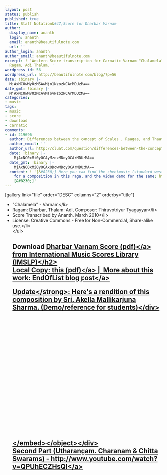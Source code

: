 ```yaml
---
layout: post
status: publish
published: true
title: Staff Notation&#47;Score for Dharbar Varnam
author:
  display_name: ananth
  login: ananth
  email: ananth@beautifulnote.com
  url: ''
author_login: ananth
author_email: ananth@beautifulnote.com
excerpt: ! 'Western Score transcription for Carnatic Varnam "Chalamela" in Dharbar
  Ragam, Adi Thalam. '
wordpress_id: 56
wordpress_url: http://beautifulnote.com/blog/?p=56
date: !binary |-
  MjAxMC0wMy0zMSAwMjo1NzozNCArMDUzMA==
date_gmt: !binary |-
  MjAxMC0wMy0zMCAyMToyNzozNCArMDUzMA==
categories:
- music
tags:
- music
- score
- download
- carnatic
comments:
- id: 219696
  author: Differences between the concept of Scales , Raagas, and Thaaths? | CL-UAT
  author_email: ''
  author_url: http://cluat.com/question/differences-between-the-concept-of-scales-raagas-and-thaaths/
  date: !binary |-
    MjAxNC0xMi0yOCAyMzozMDoyOCArMDUzMA==
  date_gmt: !binary |-
    MjAxNC0xMi0yOCAxODowMDoyOCArMDUzMA==
  content: ! '[&#8230;] Here you can find the sheetmusic (standard western notation)
    for a composition in this raga, and the video demo for the same: http:&#47;&#47;beautifulnote.com&#47;blog&#47;2010&#47;03&#47;dharbar-varnam-score&#47;
    [&#8230;]'
---
```

<p>[gallery link="file" order="DESC" columns="2" orderby="title"]</p>
<ul>
<li>"Chalamela" - Varnam<&#47;li>
<li>Ragam: Dharbar, Thalam: Adi, Composer: Thiruvotriyur Tyagayyar<&#47;li>
<li>Score Transcribed by Ananth. March 2010<&#47;li>
<li>License: Creative Commons - Free for Non-Commercial, Share-alike use.<&#47;li><br />
<&#47;ul></p>
<h2>Download <a href="http:&#47;&#47;imslp.org&#47;wiki&#47;Chalamela_Varnam_-_Dharbar_Ragam,_Adi_Thalam_%28Thiruvottriyur,_Thyagayyar%29" target="_blank">Dharbar Varnam Score (pdf)<&#47;a> from International Music Scores Library (IMSLP)<&#47;h2><br />
Local Copy: <a href="http:&#47;&#47;beautifulnote.com&#47;blog&#47;wp-content&#47;uploads&#47;2010&#47;03&#47;ananth-dharbar_varnam.pdf" target="_blank">this (pdf)<&#47;a> |&nbsp; More about this work: <a href="http:&#47;&#47;endoflist.blogspot.com&#47;2010&#47;03&#47;dharbar-varnam-score.html" target="_blank">EndOfList blog post<&#47;a></p>
<div><strong>Update<&#47;strong>: Here's a rendition of this composition by Sri. Akella Mallikarjuna Sharma. (Demo&#47;reference for students)<&#47;div></p>
<div>
<object style="height: 390px; width: 640px;" classid="clsid:d27cdb6e-ae6d-11cf-96b8-444553540000" width="100" height="100" codebase="http:&#47;&#47;download.macromedia.com&#47;pub&#47;shockwave&#47;cabs&#47;flash&#47;swflash.cab#version=6,0,40,0"><param name="allowFullScreen" value="true" &#47;><param name="allowScriptAccess" value="always" &#47;><param name="src" value="http:&#47;&#47;www.youtube.com&#47;v&#47;x3GxlQQm3jM?version=3" &#47;><param name="allowfullscreen" value="true" &#47;><embed style="height: 390px; width: 640px;" type="application&#47;x-shockwave-flash" width="100" height="100" src="http:&#47;&#47;www.youtube.com&#47;v&#47;x3GxlQQm3jM?version=3" allowscriptaccess="always" allowfullscreen="true"><&#47;embed><&#47;object><&#47;div><br />
Second Part (Utharangam. Charanam &amp; Chitta Swarams) - <a href="http:&#47;&#47;www.youtube.com&#47;watch?v=QPUhECZHsQI">http:&#47;&#47;www.youtube.com&#47;watch?v=QPUhECZHsQI<&#47;a></p>
